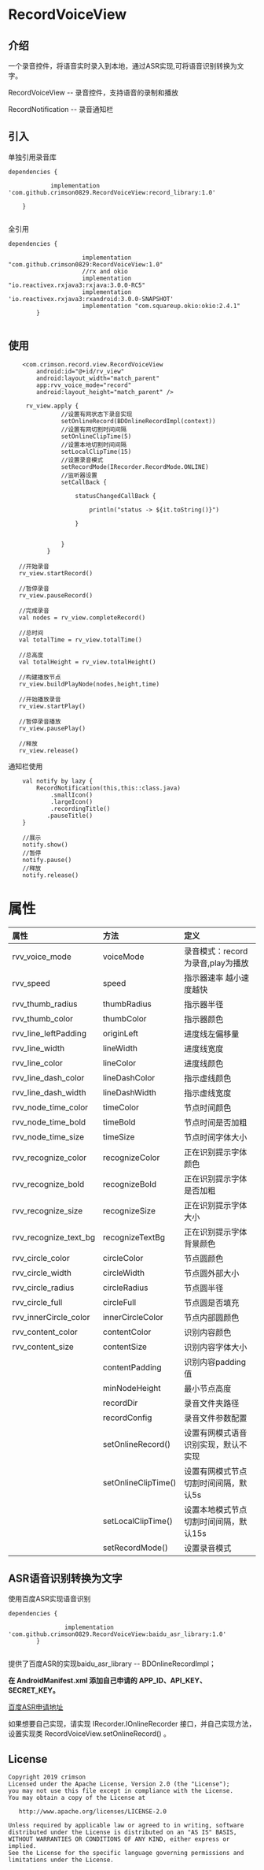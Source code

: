 # RecordVoiceView

## 介绍

一个录音控件，将语音实时录入到本地，通过ASR实现,可将语音识别转换为文字。

RecordVoiceView -- 录音控件，支持语音的录制和播放

RecordNotification -- 录音通知栏

## 引入

单独引用录音库

```
dependencies {
            
	        implementation 'com.github.crimson0829.RecordVoiceView:record_library:1.0'	
	       	              
	}
	
```

全引用

```
dependencies {
                
    	             implementation "com.github.crimson0829:RecordVoiceView:1.0"
                     //rx and okio
                     implementation "io.reactivex.rxjava3:rxjava:3.0.0-RC5"
                     implementation 'io.reactivex.rxjava3:rxandroid:3.0.0-SNAPSHOT'
                     implementation "com.squareup.okio:okio:2.4.1"     
    	}
    	
```


## 使用

```
    <com.crimson.record.view.RecordVoiceView
        android:id="@+id/rv_view"
        android:layout_width="match_parent"
        app:rvv_voice_mode="record"
        android:layout_height="match_parent" />
```


```
     rv_view.apply {
               //设置有网状态下录音实现
               setOnlineRecord(BDOnlineRecordImpl(context))
               //设置有网切割时间间隔
               setOnlineClipTime(5)
               //设置本地切割时间间隔
               setLocalClipTime(15)
               //设置录音模式
               setRecordMode(IRecorder.RecordMode.ONLINE)
               //监听器设置
               setCallBack {
   
                   statusChangedCallBack {
   
                       println("status -> ${it.toString()}")
   
                   }
   
   
               }
           }
           
   //开始录音
   rv_view.startRecord()
    
   //暂停录音
   rv_view.pauseRecord()
    
   //完成录音
   val nodes = rv_view.completeRecord()
   
   //总时间
   val totalTime = rv_view.totalTime()
   
   //总高度
   val totalHeight = rv_view.totalHeight()
   
   //构建播放节点
   rv_view.buildPlayNode(nodes,height,time)
    
   //开始播放录音
   rv_view.startPlay()
   
   //暂停录音播放
   rv_view.pausePlay()
    
   //释放
   rv_view.release()

```


通知栏使用

```
    val notify by lazy {
        RecordNotification(this,this::class.java)
            .smallIcon()
            .largeIcon()
            .recordingTitle()
           .pauseTitle()
    }
    
    //展示
    notify.show()
    //暂停
    notify.pause()
    //释放
    notify.release()

```



# 属性


| 属性                   | 方法          | 定义                     |
|:---------------------|:------------|:-----------------------|
| rvv_voice_mode       | voiceMode   | 录音模式：record为录音,play为播放 |
| rvv_speed       | speed   | 指示器速率 越小速度越快 |
| rvv_thumb_radius     | thumbRadius | 指示器半径                  |
| rvv_thumb_color      | thumbColor  | 指示器颜色                  |
| rvv_line_leftPadding | originLeft       | 进度线左偏移量                  |
| rvv_line_width                | lineWidth       | 进度线宽度                  |
| rvv_line_color                | lineColor       | 进度线颜色                  |
| rvv_line_dash_color                | lineDashColor       | 指示虚线颜色                  |
| rvv_line_dash_width                | lineDashWidth       | 指示虚线宽度                  |
| rvv_node_time_color                | timeColor       | 节点时间颜色                  |
| rvv_node_time_bold                | timeBold       | 节点时间是否加粗                  |
| rvv_node_time_size                | timeSize       | 节点时间字体大小                  |
| rvv_recognize_color                | recognizeColor       | 正在识别提示字体颜色                  |
| rvv_recognize_bold                | recognizeBold       | 正在识别提示字体是否加粗                  |
| rvv_recognize_size                | recognizeSize       | 正在识别提示字体大小                |
| rvv_recognize_text_bg                | recognizeTextBg       | 正在识别提示字体背景颜色                  |
| rvv_circle_color                | circleColor       | 节点圆颜色                 |
| rvv_circle_width                | circleWidth       | 节点圆外部大小                |
| rvv_circle_radius                | circleRadius       | 节点圆半径                  |
| rvv_circle_full                | circleFull       | 节点圆是否填充                  |
| rvv_innerCircle_color                | innerCircleColor       | 节点内部圆颜色                  |
| rvv_content_color                | contentColor       | 识别内容颜色                  |
| rvv_content_size                | contentSize       | 识别内容字体大小                  |
|                 | contentPadding       | 识别内容padding值                  |
|                 | minNodeHeight       | 最小节点高度                  |
|                 | recordDir       | 录音文件夹路径                  |
|                 | recordConfig       | 录音文件参数配置                  |
|                 | setOnlineRecord()       | 设置有网模式语音识别实现，默认不实现              |
|                 | setOnlineClipTime()       | 设置有网模式节点切割时间间隔，默认5s                  |
|                 | setLocalClipTime()       | 设置本地模式节点切割时间间隔，默认15s                  |
|                 | setRecordMode()       | 设置录音模式                  |
               

## ASR语音识别转换为文字


使用百度ASR实现语音识别

```
dependencies {
                
    	        implementation 'com.github.crimson0829.RecordVoiceView:baidu_asr_library:1.0'	      
    	}
    	
```

提供了百度ASR的实现baidu_asr_library -- BDOnlineRecordImpl；

**在 AndroidManifest.xml 添加自己申请的 APP_ID、API_KEY、SECRET_KEY。**

[百度ASR申请地址](https://ai.baidu.com/tech/speech)

如果想要自己实现，请实现 IRecorder.IOnlineRecorder 接口，并自己实现方法，设置实现类  RecordVoiceView.setOnlineRecord() 。


## License

```
Copyright 2019 crimson
Licensed under the Apache License, Version 2.0 (the "License");
you may not use this file except in compliance with the License.
You may obtain a copy of the License at

   http://www.apache.org/licenses/LICENSE-2.0

Unless required by applicable law or agreed to in writing, software
distributed under the License is distributed on an "AS IS" BASIS,
WITHOUT WARRANTIES OR CONDITIONS OF ANY KIND, either express or implied.
See the License for the specific language governing permissions and
limitations under the License.
```


